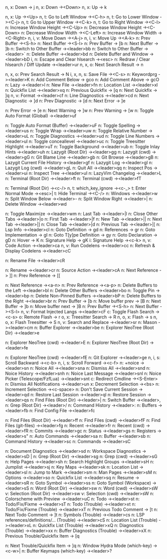 n, x: Down -> j
n, x: Down ->\<Down>
n, x: Up -> k
<!--SR:!2024-08-15,3,269-->
n, x: Up ->\<Up>
n, t: Go to Left Window ->\<C-h>
n, t: Go to Lower Window ->\<C-j>
n, t: Go to Upper Window ->\<C-k>
n, t: Go to Right Window ->\<C-l>
n: Increase Window Height ->\<C-Up>
n: Decrease Window Height ->\<C-Down>
n: Decrease Window Width ->\<C-Left>
n: Increase Window Width ->\<C-Right>
n, i, v: Move Down ->\<A-j>
n, i, v: Move Up ->\<A-k>
n: Prev Buffer ->\<S-h>
n: Next Buffer ->\<S-l>
n: Prev Buffer -> [b
n: Next Buffer -> ]b
n: Switch to Other Buffer ->\<leader>bb
n: Switch to Other Buffer ->\<leader>`
n: Delete Buffer ->\<leader>bd
n: Delete Buffer and Window ->\<leader>bD
i, n: Escape and Clear hlsearch ->\<esc>
n: Redraw / Clear hlsearch / Diff Update ->\<leader>ur
n, x, o: Next Search Result -> n
<!--SR:!2024-08-15,3,268-->
n, x, o: Prev Search Result -> N
i, x, n, s: Save File ->\<C-s>
n: Keywordprg ->\<leader>K
n: Add Comment Below -> gco
n: Add Comment Above -> gcO
n: Lazy ->\<leader>l
n: New File ->\<leader>fn
n: Location List ->\<leader>xl
n: Quickfix List ->\<leader>xq
n: Previous Quickfix -> [q
n: Next Quickfix -> ]q
n, v: Format ->\<leader>cf
n: Line Diagnostics ->\<leader>cd
n: Next Diagnostic -> ]d
n: Prev Diagnostic -> [d
n: Next Error -> ]e
<!--SR:!2024-08-13,1,229-->
n: Prev Error -> [e
n: Next Warning -> ]w
n: Prev Warning -> [w
n: Toggle Auto Format (Global) ->\<leader>uf
<!--SR:!2024-08-13,1,229-->
n: Toggle Auto Format (Buffer) ->\<leader>uF
n: Toggle Spelling ->\<leader>us
n: Toggle Wrap ->\<leader>uw
n: Toggle Relative Number ->\<leader>uL
n: Toggle Diagnostics ->\<leader>ud
n: Toggle Line Numbers ->\<leader>ul
n: Toggle conceallevel ->\<leader>uc
n: Toggle Treesitter Highlight ->\<leader>uT
n: Toggle Background ->\<leader>ub
n: Toggle Inlay Hints ->\<leader>uh
n: Lazygit (Root Dir) ->\<leader>gg
n: Lazygit (cwd) ->\<leader>gG
n: Git Blame Line ->\<leader>gb
n: Git Browse ->\<leader>gB
n: Lazygit Current File History ->\<leader>gf
n: Lazygit Log ->\<leader>gl
n: Lazygit Log (cwd) ->\<leader>gL
n: Quit All ->\<leader>qq
n: Inspect Pos ->\<leader>ui
n: Inspect Tree ->\<leader>uI
n: LazyVim Changelog ->\<leader>L
n: Terminal (Root Dir) ->\<leader>ft
n: Terminal (cwd) ->\<leader>fT
<!--SR:!2024-08-13,1,228-->
n: Terminal (Root Dir) ->\<c-/>
n, t: which_key_ignore ->\<c-_>
t: Enter Normal Mode ->\<esc>|<esc>
t: Hide Terminal ->\<C-/>
n: Windows ->\<leader>w
n: Split Window Below ->\<leader>-
n: Split Window Right ->\<leader>|
n: Delete Window ->\<leader>wd
<!--SR:!2024-08-13,1,229-->
n: Toggle Maximize ->\<leader>wm
n: Last Tab ->\<leader>|<tab>l
n: Close Other Tabs ->\<leader>|<tab>o
n: First Tab ->\<leader>|<tab>f
n: New Tab ->\<leader>|<tab>|<tab>
n: Next Tab ->\<leader>|<tab>]
n: Close Tab ->\<leader>|<tab>d
n: Previous Tab ->\<leader>|<tab>[
n: Lsp Info ->\<leader>cl
n: Goto Definition -> gd
n: References -> gr
n: Goto Implementation -> gI
n: Goto T[y]pe Definition -> gy
n: Goto Declaration -> gD
n: Hover -> K
n: Signature Help -> gK
i: Signature Help ->\<c-k>
n, v: Code Action ->\<leader>ca
n, v: Run Codelens ->\<leader>cc
n: Refresh & Display Codelens ->\<leader>cC
<!--SR:!2024-08-13,1,229-->
n: Rename File ->\<leader>cR
<!--SR:!2024-08-15,3,268-->
n: Rename ->\<leader>cr
n: Source Action ->\<leader>cA
n: Next Reference -> ]]
n: Prev Reference -> [[
<!--SR:!2024-08-13,1,228-->
n: Next Reference ->\<a-n>
n: Prev Reference ->\<a-p>
n: Delete Buffers to the Left ->\<leader>bl
n: Delete Other Buffers ->\<leader>bo
n: Toggle Pin ->\<leader>bp
n: Delete Non-Pinned Buffers ->\<leader>bP
n: Delete Buffers to the Right ->\<leader>br
n: Prev Buffer -> [b
n: Move buffer prev -> [B
n: Next Buffer -> ]b
n: Move buffer next -> ]B
n: Prev Buffer ->\<S-h>
n: Next Buffer ->\<S-l>
n, v: Format Injected Langs ->\<leader>cF
c: Toggle Flash Search ->\<c-s>
o: Remote Flash -> r
o, x: Treesitter Search -> R
n, o, x: Flash -> s
n, o, x: Flash Treesitter -> S
n, v: Search and Replace ->\<leader>sr
n: Mason ->\<leader>cm
n: Buffer Explorer ->\<leader>be
n: Explorer NeoTree (Root Dir) ->\<leader>e
<!--SR:!2024-08-14,2,248-->
n: Explorer NeoTree (cwd) ->\<leader>E
n: Explorer NeoTree (Root Dir) ->\<leader>fe
<!--SR:!2024-08-15,3,269-->
n: Explorer NeoTree (cwd) ->\<leader>fE
n: Git Explorer ->\<leader>ge
n, i, s: Scroll Backward ->\<c-b>
n, i, s: Scroll Forward ->\<c-f>
n: +noice ->\<leader>sn
n: Noice All ->\<leader>sna
n: Dismiss All ->\<leader>snd
n: Noice History ->\<leader>snh
n: Noice Last Message ->\<leader>snl
n: Noice Picker (Telescope/FzfLua) ->\<leader>snt
c: Redirect Cmdline ->\<S-Enter>
n: Dismiss All Notifications ->\<leader>un
x: Decrement Selection ->\<bs>
n: Increment Selection ->\<c-space>
n: Don't Save Current Session ->\<leader>qd
n: Restore Last Session ->\<leader>ql
n: Restore Session ->\<leader>qs
n: Find Files (Root Dir) ->\<leader>|<space>
n: Switch Buffer ->\<leader>,
n: Grep (Root Dir) ->\<leader>/
n: Command History ->\<leader>:
n: Buffers ->\<leader>fb
n: Find Config File ->\<leader>fc
<!--SR:!2024-08-15,3,269-->
n: Find Files (Root Dir) ->\<leader>ff
n: Find Files (cwd) ->\<leader>fF
n: Find Files (git-files) ->\<leader>fg
n: Recent ->\<leader>fr
n: Recent (cwd) ->\<leader>fR
n: Commits ->\<leader>gc
n: Status ->\<leader>gs
n: Registers ->\<leader>s"
n: Auto Commands ->\<leader>sa
n: Buffer ->\<leader>sb
n: Command History ->\<leader>sc
n: Commands ->\<leader>sC
<!--SR:!2024-08-13,1,228-->
n: Document Diagnostics ->\<leader>sd
n: Workspace Diagnostics ->\<leader>sD
|<!--SR:!2024-08-13,1,230-->
n: Grep (Root Dir) ->\<leader>sg
n: Grep (cwd) ->\<leader>sG
n: Help Pages ->\<leader>sh
n: Search Highlight Groups ->\<leader>sH
n: Jumplist ->\<leader>sj
n: Key Maps ->\<leader>sk
n: Location List ->\<leader>sl
n: Jump to Mark ->\<leader>sm
n: Man Pages ->\<leader>sM
n: Options ->\<leader>so
n: Quickfix List ->\<leader>sq
n: Resume ->\<leader>sR
n: Goto Symbol ->\<leader>ss
n: Goto Symbol (Workspace) ->\<leader>sS
n: Word (Root Dir) ->\<leader>sw
n: Word (cwd) ->\<leader>sW
v: Selection (Root Dir) ->\<leader>sw
v: Selection (cwd) ->\<leader>sW
n: Colorscheme with Preview ->\<leader>uC
n: Todo ->\<leader>st
n: Todo/Fix/Fixme ->\<leader>sT
n: Todo (Trouble) ->\<leader>xt
n: Todo/Fix/Fixme (Trouble) ->\<leader>xT
n: Previous Todo Comment -> [t
n: Next Todo Comment -> ]t
n: Symbols (Trouble) ->\<leader>cs
n: LSP references/definitions/... (Trouble) ->\<leader>cS
n: Location List (Trouble) ->\<leader>xL
n: Quickfix List (Trouble) ->\<leader>xQ
n: Diagnostics (Trouble) ->\<leader>xx
n: Buffer Diagnostics (Trouble) ->\<leader>xX
n: Previous Trouble/Quickfix Item -> [q
<!--SR:!2024-08-13,1,228-->
n: Next Trouble/Quickfix Item -> ]q
n: Window Hydra Mode (which-key) ->\<c-w>|<space>
n: Buffer Keymaps (which-key) ->\<leader>?
